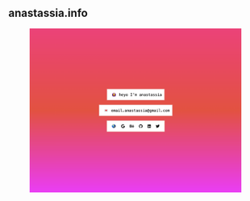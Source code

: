 ## anastassia.info

<p align="center">
   <a href="https://anastassia.info"><img src="./anastassia-site.png" width="420px"/></a>
</p>
